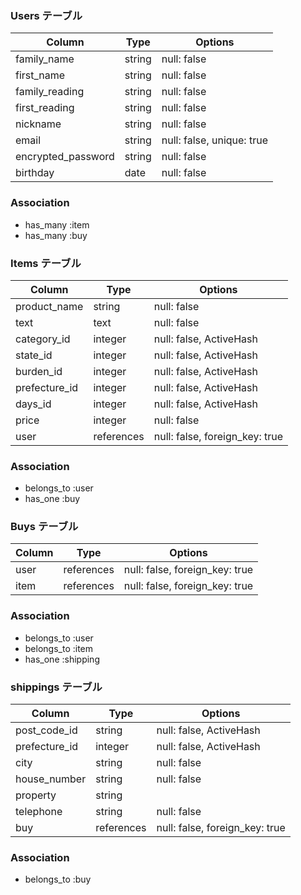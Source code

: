 ### Users テーブル

| Column             | Type   | Options                   |
| ------------------ | ------ | ------------------------- |
| family_name        | string | null: false               |
| first_name         | string | null: false               |
| family_reading     | string | null: false               |
| first_reading      | string | null: false               |
| nickname           | string | null: false               |
| email              | string | null: false, unique: true |
| encrypted_password | string | null: false               |
| birthday           | date   | null: false               |


### Association
- has_many :item
- has_many :buy


### Items テーブル

| Column        | Type       | Options                        |
| ------------- | ---------- | ------------------------------ |
| product_name  | string     | null: false                    |
| text          | text       | null: false                    |
| category_id   | integer    | null: false, ActiveHash        |
| state_id      | integer    | null: false, ActiveHash        |
| burden_id     | integer    | null: false, ActiveHash        |
| prefecture_id | integer    | null: false, ActiveHash        |
| days_id       | integer    | null: false, ActiveHash        |
| price         | integer    | null: false                    |
| user          | references | null: false, foreign_key: true |


### Association
- belongs_to :user
- has_one :buy


### Buys テーブル

| Column | Type       | Options                        |
| ------ | ---------- | ------------------------------ |
| user   | references | null: false, foreign_key: true |
| item   | references | null: false, foreign_key: true |


### Association
- belongs_to :user
- belongs_to :item
- has_one :shipping


### shippings テーブル

| Column        | Type       | Options                        |
| ------------- | ---------- | ------------------------------ |
| post_code_id  | string     | null: false, ActiveHash        |
| prefecture_id | integer    | null: false, ActiveHash        |
| city          | string     | null: false                    |
| house_number  | string     | null: false                    |
| property      | string     |                                |
| telephone     | string     | null: false                    |
| buy           | references | null: false, foreign_key: true |


### Association
- belongs_to :buy

